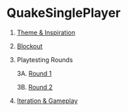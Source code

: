 # QuakeSinglePlayer

1. [Theme & Inspiration](theme.md)

2. [Blockout](Blockout.md)

3. Playtesting Rounds

    3A. [Round 1](playtest1.md)

    3B. [Round 2](playtest2.md)

4. [Iteration & Gameplay](iteration.md)

